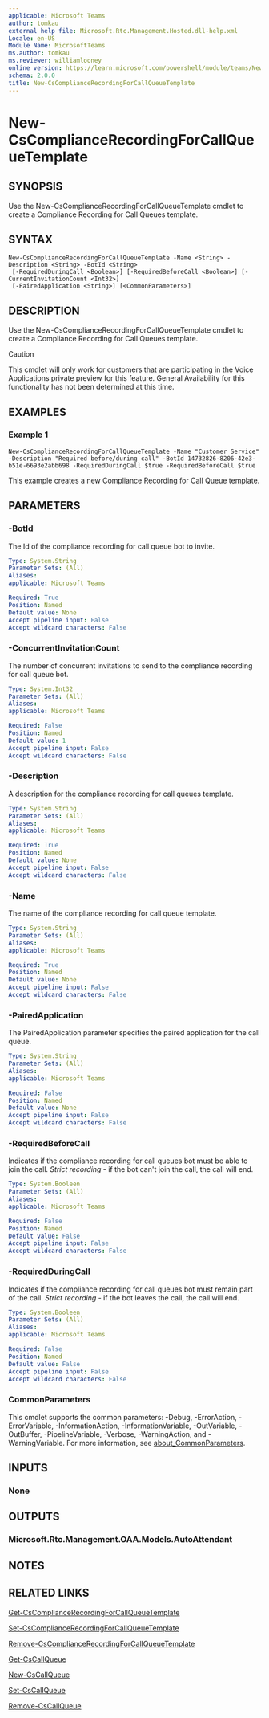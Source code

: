 ```yaml
---
applicable: Microsoft Teams
author: tomkau
external help file: Microsoft.Rtc.Management.Hosted.dll-help.xml
Locale: en-US
Module Name: MicrosoftTeams
ms.author: tomkau
ms.reviewer: williamlooney
online version: https://learn.microsoft.com/powershell/module/teams/New-CsComplianceRecordingForCallQueueTemplate
schema: 2.0.0
title: New-CsComplianceRecordingForCallQueueTemplate
---
```


# New-CsComplianceRecordingForCallQueueTemplate

## SYNOPSIS
Use the New-CsComplianceRecordingForCallQueueTemplate cmdlet to create a Compliance Recording for Call Queues template.

## SYNTAX

```
New-CsComplianceRecordingForCallQueueTemplate -Name <String> -Description <String> -BotId <String>
 [-RequiredDuringCall <Boolean>] [-RequiredBeforeCall <Boolean>] [-CurrentInvitationCount <Int32>]
 [-PairedApplication <String>] [<CommonParameters>]
```

## DESCRIPTION
Use the New-CsComplianceRecordingForCallQueueTemplate cmdlet to create a Compliance Recording for Call Queues template.

> [!CAUTION]
> This cmdlet will only work for customers that are participating in the Voice Applications private preview for this feature. General Availability for this functionality has not been determined at this time.

## EXAMPLES

### Example 1
```
New-CsComplianceRecordingForCallQueueTemplate -Name "Customer Service" -Description "Required before/during call" -BotId 14732826-8206-42e3-b51e-6693e2abb698 -RequiredDuringCall $true -RequiredBeforeCall $true
```

This example creates a new Compliance Recording for Call Queue template.

## PARAMETERS

### -BotId
The Id of the compliance recording for call queue bot to invite.

```yaml
Type: System.String
Parameter Sets: (All)
Aliases:
applicable: Microsoft Teams

Required: True
Position: Named
Default value: None
Accept pipeline input: False
Accept wildcard characters: False
```

### -ConcurrentInvitationCount
The number of concurrent invitations to send to the compliance recording for call queue bot.

```yaml
Type: System.Int32
Parameter Sets: (All)
Aliases:
applicable: Microsoft Teams

Required: False
Position: Named
Default value: 1
Accept pipeline input: False
Accept wildcard characters: False
```

### -Description
A description for the compliance recording for call queues template.

```yaml
Type: System.String
Parameter Sets: (All)
Aliases:
applicable: Microsoft Teams

Required: True
Position: Named
Default value: None
Accept pipeline input: False
Accept wildcard characters: False
```

### -Name
The name of the compliance recording for call queue template.

```yaml
Type: System.String
Parameter Sets: (All)
Aliases:
applicable: Microsoft Teams

Required: True
Position: Named
Default value: None
Accept pipeline input: False
Accept wildcard characters: False
```

### -PairedApplication
The PairedApplication parameter specifies the paired application for the call queue.

```yaml
Type: System.String
Parameter Sets: (All)
Aliases:
applicable: Microsoft Teams

Required: False
Position: Named
Default value: None
Accept pipeline input: False
Accept wildcard characters: False
```

### -RequiredBeforeCall
Indicates if the compliance recording for call queues bot must be able to join the call.
*Strict recording* - if the bot can't join the call, the call will end.

```yaml
Type: System.Booleen
Parameter Sets: (All)
Aliases:
applicable: Microsoft Teams

Required: False
Position: Named
Default value: False
Accept pipeline input: False
Accept wildcard characters: False
```

### -RequiredDuringCall
Indicates if the compliance recording for call queues bot must remain part of the call.
*Strict recording* - if the bot leaves the call, the call will end.

```yaml
Type: System.Booleen
Parameter Sets: (All)
Aliases:
applicable: Microsoft Teams

Required: False
Position: Named
Default value: False
Accept pipeline input: False
Accept wildcard characters: False
```

### CommonParameters
This cmdlet supports the common parameters: -Debug, -ErrorAction, -ErrorVariable, -InformationAction, -InformationVariable, -OutVariable, -OutBuffer, -PipelineVariable, -Verbose, -WarningAction, and -WarningVariable. For more information, see [about_CommonParameters](https://go.microsoft.com/fwlink/?LinkID=113216).

## INPUTS

### None

## OUTPUTS

### Microsoft.Rtc.Management.OAA.Models.AutoAttendant

## NOTES

## RELATED LINKS

[Get-CsComplianceRecordingForCallQueueTemplate](./Get-CsComplianceRecordingForCallQueueTemplate.md)

[Set-CsComplianceRecordingForCallQueueTemplate](./Set-CsComplianceRecordingForCallQueueTemplate.md)

[Remove-CsComplianceRecordingForCallQueueTemplate](./Remove-CsComplianceRecordingForCallQueueTemplate.md)

[Get-CsCallQueue](./Get-CsCallQueue.md)

[New-CsCallQueue](./New-CsCallQueue.md)

[Set-CsCallQueue](./Set-CsCallQueue.md)

[Remove-CsCallQueue](./Remove-CsCallQueue.md)
